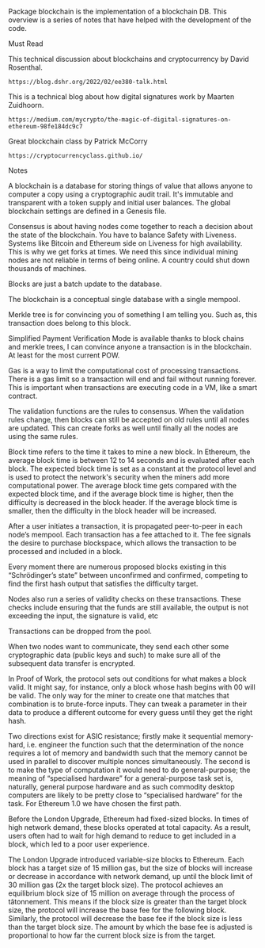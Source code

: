 Package blockchain is the implementation of a blockchain DB. This overview is
a series of notes that have helped with the development of the code.

Must Read

This technical discussion about blockchains and cryptocurrency by David Rosenthal.

	https://blog.dshr.org/2022/02/ee380-talk.html

This is a technical blog about how digital signatures work by Maarten Zuidhoorn.

	https://medium.com/mycrypto/the-magic-of-digital-signatures-on-ethereum-98fe184dc9c7

Great blockchain class by Patrick McCorry

	https://cryptocurrencyclass.github.io/

Notes

A blockchain is a database for storing things of value that allows anyone to
computer a copy using a cryptographic audit trail. It's immutable and
transparent with a token supply and initial user balances. The global blockchain
settings are defined in a Genesis file.

Consensus is about having nodes come together to reach a decision about the state
of the blockchain. You have to balance Safety with Liveness. Systems like Bitcoin
and Ethereum side on Liveness for high availability. This is why we get
forks at times. We need this since individual mining nodes are not reliable in
terms of being online. A country could shut down thousands of machines.

Blocks are just a batch update to the database.

The blockchain is a conceptual single database with a single mempool.

Merkle tree is for convincing you of something I am telling you. Such
as, this transaction does belong to this block.

Simplified Payment Verification Mode is available thanks to block chains and
merkle trees, I can convince anyone a transaction is in the blockchain. At least
for the most current POW.

Gas is a way to limit the computational cost of processing transactions. There is
a gas limit so a transaction will end and fail without running forever. This is
important when transactions are executing code in a VM, like a smart contract.

The validation functions are the rules to consensus. When the validation rules
change, then blocks can still be accepted on old rules until all nodes are updated.
This can create forks as well until finally all the nodes are using the same rules.

Block time refers to the time it takes to mine a new block. In Ethereum, the
average block time is between 12 to 14 seconds and is evaluated after each block.
The expected block time is set as a constant at the protocol level and is used to
protect the network's security when the miners add more computational power. The
average block time gets compared with the expected block time, and if the average
block time is higher, then the difficulty is decreased in the block header. If
the average block time is smaller, then the difficulty in the block header will
be increased.

After a user initiates a transaction, it is propagated peer-to-peer in each node’s
mempool. Each transaction has a fee attached to it. The fee signals the desire to
purchase blockspace, which allows the transaction to be processed and included in a block.

Every moment there are numerous proposed blocks existing in this “Schrödinger’s
state” between unconfirmed and confirmed, competing to find the first hash output
that satisfies the difficulty target.

Nodes also run a series of validity checks on these transactions. These checks
include ensuring that the funds are still available, the output is not exceeding
the input, the signature is valid, etc

Transactions can be dropped from the pool.

When two nodes want to communicate, they send each other some cryptographic data
(public keys and such) to make sure all of the subsequent data transfer is encrypted.

In Proof of Work, the protocol sets out conditions for what makes a block valid.
It might say, for instance, only a block whose hash begins with 00 will be valid.
The only way for the miner to create one that matches that combination is to
brute-force inputs. They can tweak a parameter in their data to produce a different
outcome for every guess until they get the right hash.

Two directions exist for ASIC resistance; firstly make it sequential memory-hard,
i.e. engineer the function such that the determination of the nonce requires a lot
of memory and bandwidth such that the memory cannot be used in parallel to discover
multiple nonces simultaneously. The second is to make the type of computation it
would need to do general-purpose; the meaning of “specialised hardware” for a
general-purpose task set is, naturally, general purpose hardware and as such
commodity desktop computers are likely to be pretty close to “specialised hardware”
for the task. For Ethereum 1.0 we have chosen the first path.

Before the London Upgrade, Ethereum had fixed-sized blocks. In times of high network
demand, these blocks operated at total capacity. As a result, users often had to wait
for high demand to reduce to get included in a block, which led to a poor user experience.

The London Upgrade introduced variable-size blocks to Ethereum. Each block has a
target size of 15 million gas, but the size of blocks will increase or decrease in
accordance with network demand, up until the block limit of 30 million gas (2x
the target block size). The protocol achieves an equilibrium block size of
15 million on average through the process of tâtonnement. This means if the
block size is greater than the target block size, the protocol will increase
the base fee for the following block. Similarly, the protocol will decrease
the base fee if the block size is less than the target block size. The amount
by which the base fee is adjusted is proportional to how far the current block
size is from the target.
